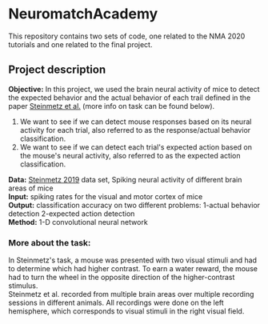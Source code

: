 
# NeuromatchAcademy
This repository contains two sets of code, one related to the NMA 2020 tutorials and one related to the final project.
## Project description
**Objective:** In this project, we used the brain neural activity of mice to detect the expected behavior and the actual behavior of each trail defined in the paper [Steinmetz et al.](https://www.nature.com/articles/s41586-019-1787-x) (more info on task can be found below). 
  1. We want to see if we can detect mouse responses based on its neural activity for each trial, also referred to as the response/actual behavior classification.  
  2. We want to see if we can detect each trial's expected action based on the mouse's neural activity, also referred to as the expected action classification.  
  
**Data:** [Steinmetz 2019](https://www.nature.com/articles/s41586-019-1787-x) data set, Spiking neural activity of different brain areas of mice  
**Input:** spiking rates for the visual and motor cortex of mice  
**Output:** classification accuracy on two different problems: 1-actual behavior detection 2-expected action detection  
**Method:** 1-D convolutional neural network
### More about the task:
In Steinmetz's task, a mouse was presented with two visual stimuli and had to determine which had higher contrast. To earn a water reward, the mouse had to turn the wheel in the opposite direction of the higher-contrast stimulus.  
Steinmetz et al. recorded from multiple brain areas over multiple recording sessions in different animals. All recordings were done on the left hemisphere, which corresponds to visual stimuli in the right visual field.
